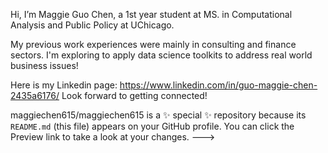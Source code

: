 Hi, I’m Maggie Guo Chen, a 1st year student at MS. in Computational Analysis and Public Policy at UChicago.

My previous work experiences were mainly in consulting and finance sectors. I'm exploring to apply data science toolkits to address real world business issues! 

Here is my Linkedin page: https://www.linkedin.com/in/guo-maggie-chen-2435a6176/ Look forward to getting connected!

maggiechen615/maggiechen615 is a ✨ special ✨ repository because its `README.md` (this file) appears on your GitHub profile.
You can click the Preview link to take a look at your changes.
--->
